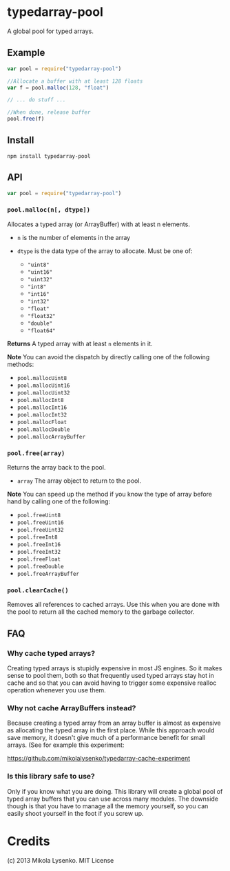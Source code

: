 typedarray-pool
===============
A global pool for typed arrays.

## Example

```javascript
var pool = require("typedarray-pool")

//Allocate a buffer with at least 128 floats
var f = pool.malloc(128, "float")

// ... do stuff ...

//When done, release buffer
pool.free(f)
```

## Install

    npm install typedarray-pool

## API

```javascript
var pool = require("typedarray-pool")
```

### `pool.malloc(n[, dtype])`
Allocates a typed array (or ArrayBuffer) with at least n elements.

* `n` is the number of elements in the array
* `dtype` is the data type of the array to allocate.  Must be one of:

  + `"uint8"`
  + `"uint16"`
  + `"uint32"`
  + `"int8"`
  + `"int16"`
  + `"int32"`
  + `"float"`
  + `"float32"`
  + `"double"`
  + `"float64"`

**Returns** A typed array with at least `n` elements in it.

**Note**  You can avoid the dispatch by directly calling one of the following methods:

* `pool.mallocUint8`
* `pool.mallocUint16`
* `pool.mallocUint32`
* `pool.mallocInt8`
* `pool.mallocInt16`
* `pool.mallocInt32`
* `pool.mallocFloat`
* `pool.mallocDouble`
* `pool.mallocArrayBuffer`


### `pool.free(array)`
Returns the array back to the pool.

* `array` The array object to return to the pool.

**Note** You can speed up the method if you know the type of array before hand by calling one of the following:

* `pool.freeUint8`
* `pool.freeUint16`
* `pool.freeUint32`
* `pool.freeInt8`
* `pool.freeInt16`
* `pool.freeInt32`
* `pool.freeFloat`
* `pool.freeDouble`
* `pool.freeArrayBuffer`

### `pool.clearCache()`
Removes all references to cached arrays.  Use this when you are done with the pool to return all the cached memory to the garbage collector.

## FAQ

### Why cache typed arrays?
Creating typed arrays is stupidly expensive in most JS engines.  So it makes sense to pool them, both so that frequently used typed arrays stay hot in cache and so that you can avoid having to trigger some expensive realloc operation whenever you use them.

### Why not cache ArrayBuffers instead?
Because creating a typed array from an array buffer is almost as expensive as allocating the typed array in the first place.  While this approach would save memory, it doesn't give much of a performance benefit for small arrays.  (See for example this experiment:  

https://github.com/mikolalysenko/typedarray-cache-experiment

### Is this library safe to use?
Only if you know what you are doing.  This library will create a global pool of typed array buffers that you can use across many modules.  The downside though is that you have to manage all the memory yourself, so you can easily shoot yourself in the foot if you screw up.

# Credits
(c) 2013 Mikola Lysenko. MIT License

